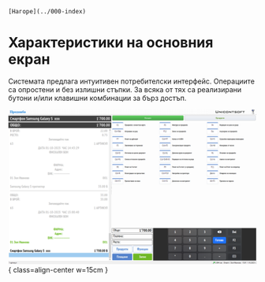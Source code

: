 ```{only} html
[Нагоре](../000-index)
```

# **Характеристики на основния екран**

Системата предлага интуитивен потребителски интерфейс. Операциите са опростени и без излишни стъпки. За всяка от тях са реализирани бутони и/или клавишни комбинации за бърз достъп.  


![](901-main-screen.png){ class=align-center w=15cm }
